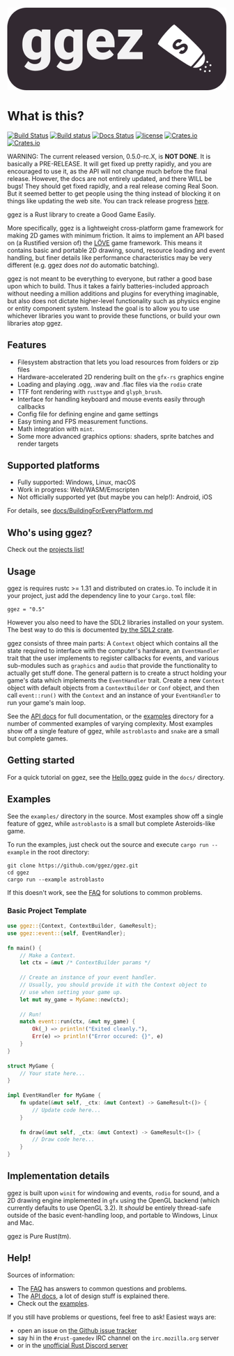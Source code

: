 [![ggez logo](docs/ggez-logo-maroon-full.svg)](http://ggez.rs/)
# What is this?
[![Build Status](https://travis-ci.org/ggez/ggez.svg?branch=master)](https://travis-ci.org/ggez/ggez)
[![Build status](https://ci.appveyor.com/api/projects/status/3v9lsq6n9li7kxim/branch/master?svg=true)](https://ci.appveyor.com/project/svenstaro/ggez/branch/master)
[![Docs Status](https://docs.rs/ggez/badge.svg)](https://docs.rs/ggez)
[![license](https://img.shields.io/badge/license-MIT-blue.svg)](https://github.com/ggez/ggez/blob/master/LICENSE)
[![Crates.io](https://img.shields.io/crates/v/ggez.svg)](https://crates.io/crates/ggez)
[![Crates.io](https://img.shields.io/crates/d/ggez.svg)](https://crates.io/crates/ggez)

WARNING: The current released version, 0.5.0-rc.X, is **NOT DONE**.  It
is basically a PRE-RELEASE.  It will get fixed up pretty rapidly, and
you are encouraged to use it, as the API will not change much before the
final release.  However, the docs are not entirely updated, and there
WILL be bugs!  They should get fixed rapidly, and a real release
coming Real Soon.  But it seemed better to get people using the thing
instead of blocking it on things like updating the web site.  You can
track release progress [here](https://github.com/ggez/ggez/milestone/5).

ggez is a Rust library to create a Good Game Easily.

More specifically, ggez is a lightweight cross-platform game framework
for making 2D games with minimum friction.  It aims to implement an
API based on (a Rustified version of) the [LÖVE](https://love2d.org/)
game framework.  This means it contains basic and portable 2D
drawing, sound, resource loading and event handling, but finer details
like performance characteristics may be very different (e.g. ggez does
*not* do automatic batching).

ggez is not meant to be everything to everyone, but rather a good
base upon which to build.  Thus it takes a fairly
batteries-included approach without needing a million additions
and plugins for everything imaginable, but also does not dictate
higher-level functionality such as physics engine or entity
component system.  Instead the goal is to allow you to use
whichever libraries you want to provide these functions, or build
your own libraries atop ggez.

## Features

* Filesystem abstraction that lets you load resources from folders or zip files
* Hardware-accelerated 2D rendering built on the `gfx-rs` graphics engine
* Loading and playing .ogg, .wav and .flac files via the `rodio` crate
* TTF font rendering with `rusttype` and `glyph_brush`.
* Interface for handling keyboard and mouse events easily through callbacks
* Config file for defining engine and game settings
* Easy timing and FPS measurement functions.
* Math integration with `mint`.
* Some more advanced graphics options: shaders, sprite batches and render targets


## Supported platforms

 * Fully supported: Windows, Linux, macOS
 * Work in progress: Web/WASM/Emscripten
 * Not officially supported yet (but maybe you can help!): Android, iOS

For details, see [docs/BuildingForEveryPlatform.md](docs/BuildingForEveryPlatform.md)

## Who's using ggez?

Check out the [projects list!](docs/Projects.md)

## Usage

ggez is requires rustc >= 1.31 and distributed on
crates.io.  To include it in your project, just add the dependency
line to your `Cargo.toml` file:

```text
ggez = "0.5"
```

However you also need to have the SDL2 libraries installed on your
system.  The best way to do this is documented [by the SDL2
crate](https://github.com/AngryLawyer/rust-sdl2#user-content-requirements).

ggez consists of three main parts: A `Context` object which
contains all the state required to interface with the computer's
hardware, an `EventHandler` trait that the user implements to
register callbacks for events, and various sub-modules such as
`graphics` and `audio` that provide the functionality to actually
get stuff done.  The general pattern is to create a struct holding
your game's data which implements the `EventHandler` trait.
Create a new `Context` object with default objects from a `ContextBuilder`
or `Conf` object, and then call `event::run()` with
the `Context` and an instance of your `EventHandler` to run your game's
main loop.

See the [API docs](https://docs.rs/ggez/) for full documentation, or the [examples](/examples) directory for a number of commented examples of varying complexity.  Most examples show off
a single feature of ggez, while `astroblasto` and `snake` are a small but complete games.

## Getting started

For a quick tutorial on ggez, see the [Hello ggez](https://github.com/ggez/ggez/blob/master/docs/guides/HelloGgez.md) guide in the `docs/` directory.

## Examples

See the `examples/` directory in the source.  Most examples show off
a single feature of ggez, while `astroblasto` is a small  but
complete Asteroids-like game.

To run the examples, just check out the source and execute `cargo run --example`
in the root directory:

```text
git clone https://github.com/ggez/ggez.git
cd ggez
cargo run --example astroblasto
```

If this doesn't work, see the
[FAQ](https://github.com/ggez/ggez/blob/master/docs/FAQ.md) for solutions
to common problems.

### Basic Project Template

```rust
use ggez::{Context, ContextBuilder, GameResult};
use ggez::event::{self, EventHandler};

fn main() {
    // Make a Context.
    let ctx = &mut /* ContextBuilder params */

    // Create an instance of your event handler.
    // Usually, you should provide it with the Context object to
    // use when setting your game up.
    let mut my_game = MyGame::new(ctx);

    // Run!
    match event::run(ctx, &mut my_game) {
        Ok(_) => println!("Exited cleanly."),
        Err(e) => println!("Error occured: {}", e)
    }
}

struct MyGame {
    // Your state here...
}

impl EventHandler for MyGame {
    fn update(&mut self, _ctx: &mut Context) -> GameResult<()> {
        // Update code here...
    }

    fn draw(&mut self, _ctx: &mut Context) -> GameResult<()> {
        // Draw code here...
    }
}
```

## Implementation details

ggez is built upon `winit` for windowing and events, `rodio` for sound,
and a 2D drawing engine implemented in `gfx` using the OpenGL backend
(which currently defaults to use OpenGL 3.2).  It *should* be
entirely thread-safe outside of the basic event-handling loop, and
portable to Windows, Linux and Mac.

ggez is Pure Rust(tm).

## Help!

Sources of information:

 * The [FAQ](https://github.com/ggez/ggez/blob/master/docs/FAQ.md) has answers to common questions and problems.
 * The [API docs](https://docs.rs/ggez/), a lot of design stuff is explained there.
 * Check out the [examples](https://github.com/ggez/ggez/tree/master/examples).

 If you still have problems or questions, feel free to ask!  Easiest ways are:

 * open an issue on [the Github issue tracker](https://github.com/ggez/ggez/issues)
 * say hi in the `#rust-gamedev` IRC channel on the `irc.mozilla.org` server
 * or in the [unofficial Rust Discord server](http://bit.ly/rust-community)
